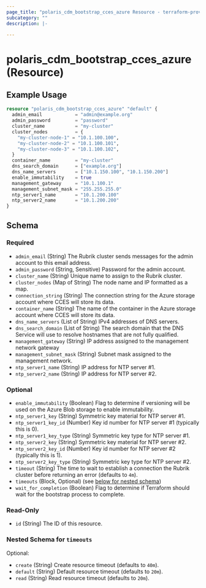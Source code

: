 ```yaml
---
page_title: "polaris_cdm_bootstrap_cces_azure Resource - terraform-provider-polaris"
subcategory: ""
description: |-

---
```


# polaris_cdm_bootstrap_cces_azure (Resource)

## Example Usage

```terraform
resource "polaris_cdm_bootstrap_cces_azure" "default" {
  admin_email            = "admin@example.org"
  admin_password         = "password"
  cluster_name           = "my-cluster"
  cluster_nodes          = {
    "my-cluster-node-1" = "10.1.100.100",
    "my-cluster-node-2" = "10.1.100.101",
    "my-cluster-node-3" = "10.1.100.102",
  }
  container_name         = "my-cluster"
  dns_search_domain      = ["example.org"]
  dns_name_servers       = ["10.1.150.100", "10.1.150.200"]
  enable_immutability    = true
  management_gateway     = "10.1.100.1"
  management_subnet_mask = "255.255.255.0"
  ntp_server1_name       = "10.1.200.100"
  ntp_server2_name       = "10.1.200.200"
}
```

## Schema

### Required

- `admin_email` (String) The Rubrik cluster sends messages for the admin account to this email address.
- `admin_password` (String, Sensitive) Password for the admin account.
- `cluster_name` (String) Unique name to assign to the Rubrik cluster.
- `cluster_nodes` (Map of String) The node name and IP formatted as a map.
- `connection_string` (String) The connection string for the Azure storage account where CCES will store its data.
- `container_name` (String) The name of the container in the Azure storage account where CCES will store its data.
- `dns_name_servers` (List of String) IPv4 addresses of DNS servers.
- `dns_search_domain` (List of String) The search domain that the DNS Service will use to resolve hostnames that are not fully qualified.
- `management_gateway` (String) IP address assigned to the management network gateway
- `management_subnet_mask` (String) Subnet mask assigned to the management network.
- `ntp_server1_name` (String) IP address for NTP server #1.
- `ntp_server2_name` (String) IP address for NTP server #2.

### Optional

- `enable_immutability` (Boolean) Flag to determine if versioning will be used on the Azure Blob storage to enable immutability.
- `ntp_server1_key` (String) Symmetric key material for NTP server #1.
- `ntp_server1_key_id` (Number) Key id number for NTP server #1 (typically this is 0).
- `ntp_server1_key_type` (String) Symmetric key type for NTP server #1.
- `ntp_server2_key` (String) Symmetric key material for NTP server #2.
- `ntp_server2_key_id` (Number) Key id number for NTP server #2 (typically this is 1).
- `ntp_server2_key_type` (String) Symmetric key type for NTP server #2.
- `timeout` (String) The time to wait to establish a connection the Rubrik cluster before returning an error (defaults to `4m`).
- `timeouts` (Block, Optional) (see [below for nested schema](#nestedblock--timeouts))
- `wait_for_completion` (Boolean) Flag to determine if Terraform should wait for the bootstrap process to complete.

### Read-Only

- `id` (String) The ID of this resource.

<a id="nestedblock--timeouts"></a>
### Nested Schema for `timeouts`

Optional:

- `create` (String) Create resource timeout (defaults to `40m`).
- `default` (String) Default resource timeout (defaults to `20m`).
- `read` (String) Read resource timeout (defaults to `20m`).
